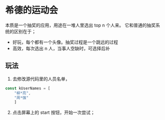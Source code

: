 # 希德的运动会

本质是一个抽奖的应用，用途在一堆人里选出 top n 个人来。
它和普通的抽奖系统的区别在于；

- 好玩，每个都有一个头像。抽奖过程是一个跳远的过程
- 高效，每次选出 n 人，当事人空缺时，可选择后补

## 玩法
1. 去修改源代码里的人员名单，
```javascript
const kUserNames = [
    "柳*亮",
    "周*强"
    ]
```
2. 点击屏幕上的 start 按钮，开始一次尝试；
